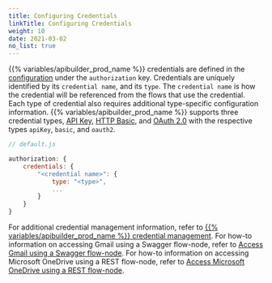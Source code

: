 ```yaml
---
title: Configuring Credentials
linkTitle: Configuring Credentials
weight: 10
date: 2021-03-02
no_list: true
---
```


{{% variables/apibuilder_prod_name %}} credentials are defined in the [configuration](/docs/developer_guide/project/configuration/project_configuration/) under the `authorization` key. Credentials are uniquely identified by its `credential name`, and its `type`. The `credential name` is how the credential will be referenced from the flows that use the credential. Each type of credential also requires additional type-specific configuration information. {{% variables/apibuilder_prod_name %}} supports three credential types, [API Key](/docs/developer_guide/credentials/configuring_credentials/api_key_credentials/), [HTTP Basic](/docs/developer_guide/credentials/configuring_credentials/http_basic_credentials/), and [OAuth 2.0](/docs/developer_guide/credentials/configuring_credentials/oauth_2.0_credentials/) with the respective types `apiKey`, `basic`, and `oauth2`.

```javascript
// default.js

authorization: {
    credentials: {
        "<credential name>": {
            type: "<type>",
            ...
        }
    }
}
```

For additional credential management information, refer to [{{% variables/apibuilder_prod_name %}} credential management](https://devblog.axway.com/apis/new-release-api-builder-standalone-with-credential-management/). For how-to information on accessing Gmail using a Swagger flow-node, refer to [Access Gmail using a Swagger flow-node](/docs/how_to/authorization__access_gmail_using_swagger_flow-node/). For how-to information on accessing Microsoft OneDrive using a REST flow-node, refer to [Access Microsoft OneDrive using a REST flow-node](/docs/how_to/authorization__access_microsoft_onedrive_using_rest_flow-node/).
